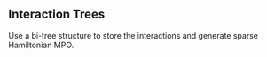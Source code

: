 ## Interaction Trees

Use a bi-tree structure to store the interactions and generate sparse Hamiltonian MPO.

